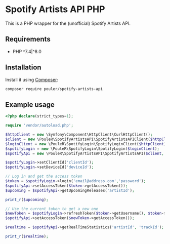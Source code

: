 # Spotify Artists API PHP

This is a PHP wrapper for the (unofficial) Spotify Artists API.

## Requirements
* PHP ^7.4|^8.0

## Installation
Install it using [Composer](https://getcomposer.org/):

```sh
composer require pouler/spotify-artists-api
```

## Example usage
```php
<?php declare(strict_types=1);

require 'vendor/autoload.php';

$httpClient = new \Symfony\Component\HttpClient\CurlHttpClient();
$client = new \PouleR\SpotifyArtistsAPI\SpotifyArtistsAPIClient($httpClient);
$loginClient = new \PouleR\SpotifyLogin\SpotifyLoginClient($httpClient);
$spotifyLogin = new \PouleR\SpotifyLogin\SpotifyLogin($loginClient);
$spotifyApi = new \PouleR\SpotifyArtistsAPI\SpotifyArtistsAPI($client, $spotifyLogin);

$spotifyLogin->setClientId('clientId');
$spotifyLogin->setDeviceId('deviceId');

// Log in and get the access token
$token = $spotifyLogin->login('email@address.com','password');
$spotifyApi->setAccessToken($token->getAccessToken());
$upcoming = $spotifyApi->getUpcomingReleases('artistId');

print_r($upcoming);

// Use the current token to get a new one
$newToken = $spotifyLogin->refreshToken($token->getUsername(), $token->getRefreshToken());
$spotifyApi->setAccessToken($newToken->getAccessToken());

$realtime = $spotifyApi->getRealTimeStatistics('artistId', 'trackId');

print_r($realtime);
```
